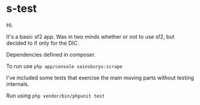 s-test
======

Hi.

It's a basic sf2 app. Was in two minds whether or not to use sf2, but decided to if only for the DIC.

Dependencies defined in composer.

To run use `php app/console sainsburys:scrape`

I've included some tests that exercise the main moving parts without testing internals.

Run using `php vendor/bin/phpunit test`



